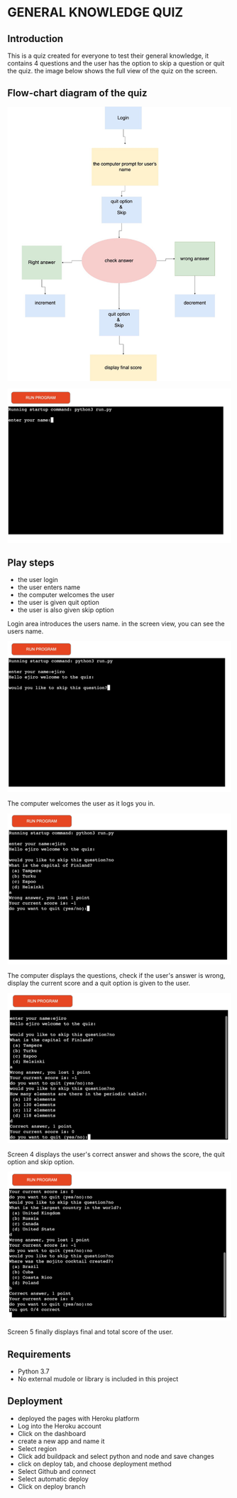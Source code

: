 # GENERAL KNOWLEDGE QUIZ

 

## Introduction
This is a quiz created for everyone to test their general knowledge, it contains 4 questions and the user has the option to skip a question or quit the quiz. the image below shows the full view of the quiz on the screen.

## Flow-chart diagram of the quiz
![](readme_photos/flow_chart.jpg)

![](readme_photos/screen1.jpg)

## Play steps

* the user login
* the user enters name
* the computer welcomes the user
* the user is given quit option
* the user is also given skip option

Login area introduces the users name. in the screen view, you can see the users name.

![](readme_photos/screen2.jpg)

The computer welcomes the user as it logs you in.

![](readme_photos/screen3.jpg)

The computer displays the questions, check if the user's answer is wrong, display the current score and a quit option is given to the user.

![](readme_photos/screen4.jpg)

Screen 4 displays the user's correct answer and shows the score, the quit option and skip option.

![](readme_photos/screen5.png)

Screen 5 finally displays final and total score of the user.

## Requirements
* Python 3.7
* No external mudole or library is included in this project

## Deployment
* deployed the pages with Heroku platform
* Log into the Heroku account
* Click on the dashboard
* create a new app and name it
* Select region
* Click add buildpack and select python and node and save changes
* click on deploy tab, and choose deployment method
* Select Github and connect
* Select automatic deploy
* Click on deploy branch

## 
